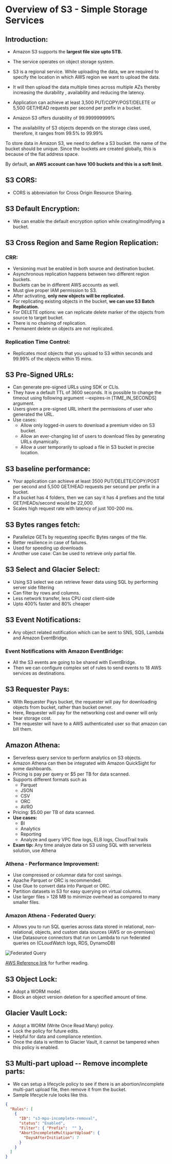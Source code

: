 # Overview of S3 - Simple Storage Services

## Introduction:
- Amazon S3 supports the **largest file size upto 5TB.**
- The service operates on object storage system.
- S3 is a regional service. While uploading the data, we are required to specify the
  location in which AWS region we want to upload the data.
- It will then upload the data multiple times across multiple AZs thereby increasing the durability , availability and reducing the latency.
- Application can achieve at least 3,500 PUT/COPY/POST/DELETE or 5,500 GET/HEAD requests per second per prefix in a bucket.

- Amazon S3 offers durability of 99.999999999%
- The availability of S3 objects depends on the storage class used, therefore, it ranges from 99.5% to 99.99%


To store data in Amazon S3, we need to define a S3 bucket.
the name of the bucket should be unique. Since the buckets are created globally,
this is because of the flat address space.

By default, **an AWS account can have 100 buckets and this is a soft limit.**

## S3 CORS:
-  CORS is abbreviation for Cross Origin Resource Sharing.

## S3 Default Encryption:
-  We can enable the default encryption option while creating/modifying a bucket.

## S3 Cross Region and Same Region Replication:

### CRR:
  - Versioning must be enabled in both source and destination bucket.
  - Asynchronous replication happens between two different region buckets.
  - Buckets can be in different AWS accounts as well.
  - Must give proper IAM permission to S3.
  - After activating, **only new objects will be replicated.**
  - For replicating existing objects in the bucket, **we can use S3 Batch Replication.**
  - For DELETE options: we can replicate delete marker of the objects from source to target bucket.
  - There is no chaining of replication.
  - Permanent delete on objects are not replicated.

### Replication Time Control:
- Replicates most objects that you upload to S3 within seconds and 99.99% of the objects within 15 mins.

## S3 Pre-Signed URLs:
-  Can generate pre-signed URLs using SDK or CLIs.
-  They have a default TTL of 3600 seconds. It is possible to change the timeout using following argument --expires-in
   [TIME_IN_SECONDS] argument.
-  Users given a pre-signed URL inherit the permissions of user who generated the URL.
  - Use cases:
    - Allow only logged-in users to download a premium video on S3 bucket.
    - Allow an ever-changing list of users to download files by generating URLs dynamically.
    - Allow a user temporarily to upload a file in S3 bucket in precise location.

## S3 baseline performance:
-  Your application can achieve at least 3500 PUT/DELETE/COPY/POST per second and 5,500 GET/HEAD requests per second
   per prefix in a bucket.
- If a bucket has 4 folders, then we can say it has 4 prefixes and the total GET/HEADs/second would be 22,000.
- Scales high request rate with latency of just 100-200 ms.

## S3 Bytes ranges fetch:
-  Parallelize GETs by requesting specific Bytes ranges of the file.
-  Better resilience in case of failures.
-  Used for speeding up downloads
-  Another use case: Can be used to retrieve only partial file.

## S3 Select and Glacier Select:
-  Using S3 select we can retrieve fewer data using SQL by performing server side filtering
-  Can filter by rows and columns.
-  Less network transfer, less CPU cost client-side
-  Upto 400% faster and 80% cheaper

## S3 Event Notifications:
-  Any object related notification which can be sent to SNS, SQS, Lambda and Amazon EventBridge.

### Event Notifications with Amazon EventBridge:
- All the S3 events are going to be shared with EventBridge.
- Then we can configure complex set of rules to send events to 18 AWS services as destinations.

## S3 Requester Pays:
-  With Requester Pays bucket, the requester will pay for downloading objects from bucket, rather than bucket owner.
-  Here, Requester will pay for the networking cost and owner will only bear storage cost.
-  The requester will have to a AWS authenticated user so that amazon can bill them.

## Amazon Athena:
-  Serverless query service to perform analytics on S3 objects.
-  Amazon Athena can then be integrated with Amazon QuickSight for some dashboards.
-  Pricing is pay per query or $5 per TB for data scanned.
- Supports different formats such as 
  - Parquet
  - JSON
  - CSV
  - ORC
  - AVRO
- Pricing: $5.00 per TB of data scanned.
- **Use cases:**
  - BI
  - Analytics
  - Reporting
  - Analyze and query VPC flow logs, ELB logs, CloudTrail trails
- **Exam tip:** Any time analyze data on S3 using SQL with serverless solution, use Athena

### Athena - Performance Improvement:
-  Use compressed or columnar data for cost savings.
- Apache Parquet or ORC is recommended.
- Use Glue to convert data into Parquet or ORC.
- Partition datasets in S3 for easy querying on virtual columns.
- Use larger files > 128 MB to minimize overhead as compared to many smaller files.

### Amazon Athena - Federated Query:

- Allows you to run SQL queries across data stored in relational, non-relational, objects, and custom data sources (AWS or on-premises)
- Use Datasource connectors that run on Lambda to run federated queries on (CLoudWatch logs, RDS, DynamoDB)

![Federated Query](https://d2908q01vomqb2.cloudfront.net/b6692ea5df920cad691c20319a6fffd7a4a766b8/2019/11/27/AthenaQueryPic1.png)

[AWS Reference link](https://aws.amazon.com/blogs/big-data/query-any-data-source-with-amazon-athenas-new-federated-query/) 
for further reading.

## S3 Object Lock:
- Adopt a WORM model.
- Block an object version deletion for a specified amount of time.

## Glacier Vault Lock:
-  Adopt a WORM (Write Once Read Many) policy.
-  Lock the policy for future edits.
-  Helpful for data and compliance retention.
-  Once the data is written to Glacier Vault, it cannot be tampered when this policy is enabled.

## S3 Multi-part upload -- Remove incomplete parts:
- We can setup a lifecycle policy to see if there is an abortion/incomplete multi-part upload file, then remove it from the bucket.
- Sample lifecycle rule looks like this.

```json
{
  "Rules": [
    {
      "ID": "s3-mpu-incomplete-removal",
      "status": "Enabled",
      "Filter": { "Prefix":  "" },
      "AbortIncompleteMultipartUpload": {
        "DaysAfterInitiation": 7
      }
    }
  ]
}
```